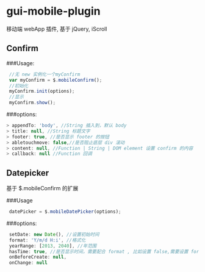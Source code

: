 gui-mobile-plugin
=================

移动端 webApp 插件, 基于 jQuery, iScroll


Confirm
-------
###Usage:

```js
 //无 new 实例化一个myConfirm
 var myConfirm = $.mobileConfirm();
 //初始化
 myConfirm.init(options);
 //显示
 myConfirm.show();
```

###options:

```js
> appendTo: 'body', //String 插入到，默认 body
> title: null, //String 标题文字
> footer: true, //是否显示 footer 的按钮
> abletouchmove: false,//是否阻止底层 div 滚动
> content: null, //Function | String | DOM element 设置 confirm 的内容
> callback: null //Function 回调
```


Datepicker
-----------
基于 $.mobileConfirm 的扩展

###Usage

```js
 datePicker = $.mobileDatePicker(options);
```

###options:

```js
 setDate: new Date(), //设置初始时间
 format: 'Y/m/d H:i', //格式化
 yearRange: [2013, 2040], //年范围
 hasTime: true, //是否显示时间，需要配合 format , 比如设置 false,需要设置 format: 'Y/m/d'
 onBeforeCreate: null,
 onChange: null
```
